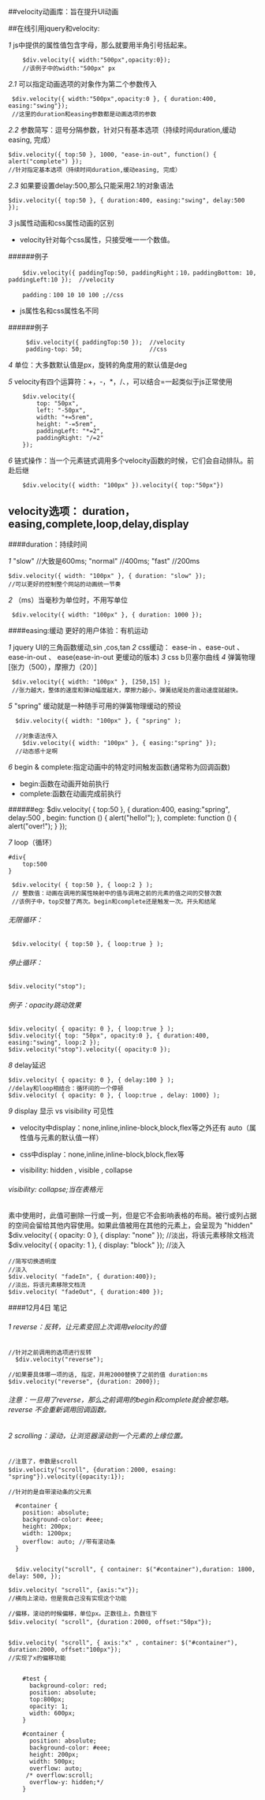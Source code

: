 ##velocity动画库：旨在提升UI动画

##在线引用jquery和velocity:
<script src="http://code.jquery.com/jquery-2.1.1.min.js"></script>
<script src="http://cdn.jsdelivr.net/velocity/1.1.0/velocity.min.js"></script>

*1* js中提供的属性值包含字母，那么就要用半角引号括起来。
    
        $div.velocity({ width:"500px",opacity:0});
        //该例子中的width:"500px" px

*2.1* 可以指定动画选项的对象作为第二个参数传入
    
     $div.velocity({ width:"500px",opacity:0 }, { duration:400, easing:"swing"});
     //这里的duration和easing参数都是动画选项的参数

*2.2*  参数简写：逗号分隔参数，针对只有基本选项（持续时间duration,缓动easing, 完成）
    
    $div.velocity({ top:50 }, 1000, "ease-in-out", function() { alert("complete") });
    //针对指定基本选项（持续时间duration,缓动easing, 完成）

*2.3* 如果要设置delay:500,那么只能采用2.1的对象语法
    
    $div.velocity({ top:50 }, { duration:400, easing:"swing", delay:500 });


*3* js属性动画和css属性动画的区别
    
* velocity针对每个css属性，只接受唯一一个数值。

######例子 
        
        $div.velocity({ paddingTop:50, paddingRight；10，paddingBottom: 10, paddingLeft:10 });  //velocity
        
        padding：100 10 10 100 ;//css


* js属性名和css属性名不同

######例子 
    
         $div.velocity({ paddingTop:50 });  //velocity
         padding-top: 50;                   //css

*4*  单位：大多数默认值是px，旋转的角度用的默认值是deg

*5* velocity有四个运算符：+，-，*，/、，可以结合=一起类似于js正常使用

        $div.velocity({
            top: "50px",
            left: "-50px",
            width: "+=5rem",
            height: "-=5rem",
            paddingLeft: "*=2",
            paddingRight: "/=2"
        });

*6* 链式操作：当一个元素链式调用多个velocity函数的时候，它们会自动排队。前赴后继

        $div.velocity({ width: "100px" }).velocity({ top:"50px"})



## velocity选项： duration，easing,complete,loop,delay,display

####duration：持续时间 

*1* "slow" //大致是600ms; "normal" //400ms; "fast" //200ms

    $div.velocity({ width: "100px" }, { duration: "slow" });
    //可以更好的控制整个网站的动画统一节奏

*2* （ms）当毫秒为单位时，不用写单位

     $div.velocity({ width: "100px" }, { duration: 1000 });


####easing:缓动 更好的用户体验：有机运动

*1* jquery UI的三角函数缓动,sin ,cos,tan
*2* css缓动： ease-in 、ease-out 、ease-in-out 、 ease(ease-in-out 更缓动的版本)
*3* css b贝塞尔曲线
*4* 弹簧物理 [张力（500），摩擦力（20）]

     $div.velocity({ width: "100px" }, [250,15] );
     //张力越大，整体的速度和弹动幅度越大，摩擦力越小，弹簧结尾处的震动速度就越快。

*5* "spring" 缓动就是一种随手可用的弹簧物理缓动的预设
    
      $div.velocity({ width: "100px" }, { "spring" );

      //对象语法传入
        $div.velocity({ width: "100px" }, { easing:"spring" });
      //动态感十足啊

*6* begin & complete:指定动画中的特定时间触发函数(通常称为回调函数)
    
* begin:函数在动画开始前执行
* complete:函数在动画完成前执行

######eg:
    $div.velocity(
      { top:50 }, 
      { duration:400, easing:"spring", delay:500 , 
        begin: function () {
          alert("hello!");
        },
        complete: function () {
          alert("over!");
        }
    });


*7* loop（循环）

    #div{
        top:500
    }

     $div.velocity( { top:50 }, { loop:2 } );
     // 整数值：动画在调用的属性映射中的值与调用之前的元素的值之间的交替次数
     //该例子中，top交替了两次。begin和complete还是触发一次。开头和结尾

###### 无限循环： 
     $div.velocity( { top:50 }, { loop:true } );

###### 停止循环：     
    $div.velocity("stop");

###### 例子：opacity跳动效果
    $div.velocity( { opacity: 0 }, { loop:true } );
    $div.velocity({ top: "50px", opacity:0 }, { duration:400, easing:"swing", loop:2 });
    $div.velocity("stop").velocity({ opacity:0 });

*8* delay延迟

    $div.velocity( { opacity: 0 }, { delay:100 } );
    //delay和loop相结合：循环间的一个停顿
    $div.velocity( { opacity: 0 }, { loop:true , delay: 1000} );

*9* display 显示 vs visibility 可见性 

* velocity中display：none,inline,inline-block,block,flex等之外还有 auto（属性值与元素的默认值一样）
* css中display：none,inline,inline-block,block,flex等

* visibility: hidden , visible , collapse

###### visibility: collapse;当在表格元
素中使用时，此值可删除一行或一列，但是它不会影响表格的布局。被行或列占据的空间会留给其他内容使用。如果此值被用在其他的元素上，会呈现为 "hidden"
    $div.velocity( { opacity: 0 }, { display: "none" });
    //淡出，将该元素移除文档流
    $div.velocity( { opacity: 1 }, { display: "block" });
    //淡入

    //简写切换透明度
    //淡入
    $div.velocity( "fadeIn", { duration:400});
    //淡出，将该元素移除文档流
    $div.velocity( "fadeOut", { duration:400 });


####12月4日  笔记

###### 1 reverse：反转，让元素变回上次调用velocity的值
    //针对之前调用的选项进行反转
      $div.velocity("reverse");

    //如果要具体哪一项的话, 指定，并用2000替换了之前的值 duration:ms
    $div.velocity("reverse", {duration: 2000});

###### 注意：一旦用了reverse，那么之前调用的begin和complete就会被忽略。reverse 不会重新调用回调函数。

###### 2 scrolling：滚动，让浏览器滚动到一个元素的上缘位置。
    //注意了，参数是scroll
    $div.velocity("scroll", {duration：2000, esaing: "spring"}).velocity({opacity:1});

    //针对的是自带滚动条的父元素

      #container {
        position: absolute;
        background-color: #eee;
        height: 200px;
        width: 1200px;
        overflow: auto; //带有滚动条
      }


      $div.velocity("scroll", { container: $("#container"),duration: 1800, 
    delay: 500, });  

    $div.velocity( "scroll", {axis:"x"});
    //横向上滚动，但是我自己没有实现这个功能

    //偏移，滚动的时候偏移，单位px。正数往上，负数往下
    $div.velocity( "scroll", {duration：2000, offset:"50px"});


    $div.velocity( "scroll", { axis:"x" , container: $("#container"), duration:2000, offset:"100px"});
    //实现了x的偏移功能


        #test {
          background-color: red;
          position: absolute;
          top:800px;
          opacity: 1;
          width: 600px;
        }

        #container {
          position: absolute;
          background-color: #eee;
          height: 200px;
          width: 500px;
          overflow: auto;
         /* overflow:scroll;
          overflow-y: hidden;*/
        }